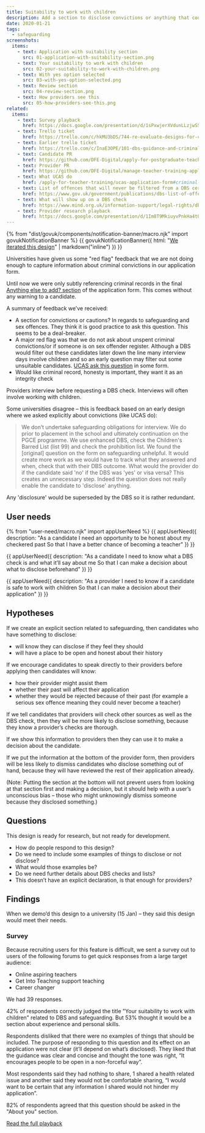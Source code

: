 ```yaml
---
title: Suitability to work with children
description: Add a section to disclose convictions or anything that could affect suitability to work with children.
date: 2020-01-21
tags:
  - safeguarding
screenshots:
  items:
    - text: Application with suitability section
      src: 01-application-with-suitability-section.png
    - text: Your suitability to work with children
      src: 02-your-suitability-to-work-with-children.png
    - text: With yes option selected
      src: 03-with-yes-option-selected.png
    - text: Review section
      src: 04-review-section.png
    - text: How providers see this
      src: 05-how-providers-see-this.png
related:
  items:
    - text: Survey playback
      href: https://docs.google.com/presentation/d/1sPxwjerXVdunLLzjwSSTOZyT9j9s_xfF_hRf9W412c0/edit#slide=id.p
    - text: Trello ticket
      href: https://trello.com/c/hkMU3bDS/744-re-evaluate-designs-for-criminal-conviction-declarations-feedback-from-providers
    - text: Earlier trello ticket
      href: https://trello.com/c/InaE3OPE/101-dbs-guidance-and-criminal-records-checks
    - text: Candidate PR
      href: https://github.com/DFE-Digital/apply-for-postgraduate-teacher-training-prototype/pull/323
    - text: Provider PR
      href: https://github.com/DFE-Digital/manage-teacher-training-applications-prototype/pull/28
    - text: What UCAS do
      href: /apply-for-teacher-training/ucas-application-form#criminal-declaration-in-course-choice
    - text: List of offences that will never be filtered from a DBS certificate
      href: https://www.gov.uk/government/publications/dbs-list-of-offences-that-will-never-be-filtered-from-a-criminal-record-check
    - text: What will show up on a DBS check
      href: https://www.mind.org.uk/information-support/legal-rights/dbs-checks-and-your-mental-health/what-will-show-up-on-a-dbs-check
    - text: Provider research playback
      href: https://docs.google.com/presentation/d/1Im8T9MkiuyvPnkHa4tOeZU9M-Sl_E10Zkv2mrn6lEJY/edit#slide=id.p
---
```


{% from "dist/govuk/components/notification-banner/macro.njk" import govukNotificationBanner %}
{{ govukNotificationBanner({
  html: "[We iterated this design](/apply-for-teacher-training/declaring-safeguarding-concerns)" | markdown("inline")
}) }}

Universities have given us some "red flag" feedback that we are not doing enough to capture information about criminal convictions in our application form.

Until now we were only subtly referencing criminal records in the final [Anything else to add? section](/apply-for-teacher-training/apply-launch#88-submit-application) of the application form. This comes without any warning to a candidate.

A summary of feedback we’ve received:

- A section for convictions or cautions? In regards to safeguarding and sex offences. They think it is good practice to ask this question. This seems to be a deal-breaker.
- A major red flag was that we do not ask about unspent criminal convictions/or if someone is on sex offender register. Although a DBS would filter out these candidates later down the line many interview days involve children and so an early question may filter out some unsuitable candidates. [UCAS ask this question](/apply-for-teacher-training/ucas-application-form#criminal-declaration-in-course-choice) in some form.
- Would like criminal record, honesty is important, they want it as an integrity check

Providers interview before requesting a DBS check. Interviews will often involve working with children.

Some universities disagree – this is feedback based on an early design where we asked explicitly about convictions (like UCAS do):

> We don’t undertake safeguarding obligations for interview. We do prior to placement in the school and ultimately continuation on the PGCE programme. We use enhanced DBS, check the Children's Barred List (list 99) and check the prohibition list. We found the [original] question on the form on safeguarding unhelpful. It would create more work as we would have to track what they answered and when, check that with their DBS outcome. What would the provider do if the candidate said 'no' if the DBS was 'yes' or visa versa? This creates an unnecessary step. Indeed the question does not really enable the candidate to 'disclose' anything.

Any 'disclosure' would be superseded by the DBS so it is rather redundant.

## User needs

{% from "user-need/macro.njk" import appUserNeed %}
{{ appUserNeed({
  description: "As a candidate
I need an opportunity to be honest about my checkered past
So that I have a better chance of becoming a teacher"
}) }}

{{ appUserNeed({
  description: "As a candidate
I need to know what a DBS check is and what it’ll say about me
So that I can make a decision about what to disclose beforehand"
}) }}

{{ appUserNeed({
  description: "As a provider
I need to know if a candidate is safe to work with children
So that I can make a decision about their application"
}) }}

## Hypotheses

If we create an explicit section related to safeguarding, then candidates who have something to disclose:

- will know they can disclose if they feel they should
- will have a place to be open and honest about their history

If we encourage candidates to speak directly to their providers before applying then candidates will know:

- how their provider might assist them
- whether their past will affect their application
- whether they would be rejected because of their past (for example a serious sex offence meaning they could never become a teacher)

If we tell candidates that providers will check other sources as well as the DBS check, then they will be more likely to disclose something, because they know a provider’s checks are thorough.

If we show this information to providers then they can use it to make a decision about the candidate.

If we put the information at the bottom of the provider form, then providers will be less likely to dismiss candidates who disclose something out of hand, because they will have reviewed the rest of their application already.

(Note: Putting the section at the bottom will not prevent users from looking at that section first and making a decision, but it should help with a user’s unconscious bias – those who might unknowingly dismiss someone because they disclosed something.)

## Questions

This design is ready for research, but not ready for development.

- How do people respond to this design?
- Do we need to include some examples of things to disclose or not disclose?
- What would those examples be?
- Do we need further details about DBS checks and lists?
- This doesn’t have an explicit declaration, is that enough for providers?

## Findings

When we demo’d this design to a university (15 Jan) – they said this design would meet their needs.

### Survey

Because recruiting users for this feature is difficult, we sent a survey out to users of the following forums to get quick responses from a large target audience:

- Online aspiring teachers
- Get Into Teaching support teaching
- Career changer

We had 39 responses.

42% of respondents correctly judged the title "Your suitability to work with children" related to DBS and safeguarding. But 53% thought it would be a section about experience and personal skills.

Respondents disliked that there were no examples of things that should be included. The purpose of responding to this question and its effect on an application were not clear (it’ll depend on what’s disclosed). They liked that the guidance was clear and concise and thought the tone was right, “It encourages people to be open in a non-forceful way”.

Most respondents said they had nothing to share, 1 shared a health related issue and another said they would not be comfortable sharing, “I would want to be certain that any information I shared would not hinder my application”.

82% of respondents agreed that this question should be asked in the "About you" section.

[Read the full playback](https://docs.google.com/presentation/d/1sPxwjerXVdunLLzjwSSTOZyT9j9s_xfF_hRf9W412c0/edit#slide=id.p)
